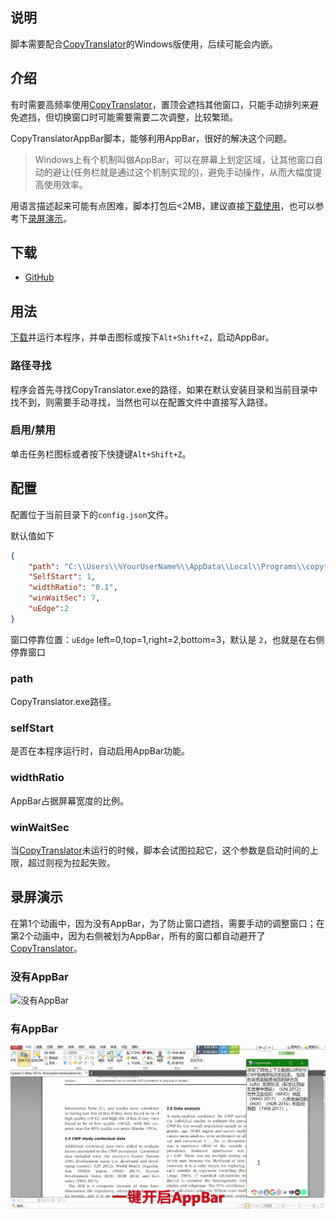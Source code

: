 ## 说明

脚本需要配合[CopyTranslator](https://copytranslator.github.io/)的Windows版使用，后续可能会内嵌。

## 介绍

有时需要高频率使用[CopyTranslator](https://copytranslator.github.io/)，置顶会遮挡其他窗口，只能手动排列来避免遮挡，但切换窗口时可能需要需要二次调整，比较繁琐。

CopyTranslatorAppBar脚本，能够利用AppBar，很好的解决这个问题。

> Windows上有个机制叫做AppBar，可以在屏幕上划定区域，让其他窗口自动的避让(任务栏就是通过这个机制实现的)，避免手动操作，从而大幅度提高使用效率。
>

用语言描述起来可能有点困难，脚本打包后<2MB，建议直接[下载使用](https://github.com/Andy-AO/CopytranslatorAppBar/releases/)，也可以参考下[录屏演示](##录屏演示)。

## 下载

- [GitHub](https://github.com/Andy-AO/CopytranslatorAppBar/releases/)

## 用法

[下载](https://github.com/Andy-AO/CopytranslatorAppBar/releases/)并运行本程序，并单击图标或按下`Alt+Shift+Z`，启动AppBar。

### 路径寻找

程序会首先寻找CopyTranslator.exe的路径，如果在默认安装目录和当前目录中找不到，则需要手动寻找，当然也可以在配置文件中直接写入路径。

### 启用/禁用

单击任务栏图标或者按下快捷键`Alt+Shift+Z`。

## 配置

配置位于当前目录下的`config.json`文件。

默认值如下

```JSON
{
    "path": "C:\\Users\\%YourUserName%\\AppData\\Local\\Programs\\copytranslator\\copytranslator.exe",
    "SelfStart": 1,
    "widthRatio": "0.1",
    "winWaitSec": 7,
    "uEdge":2
}
```

窗口停靠位置：`uEdge` left=0,top=1,right=2,bottom=3，默认是 `2`，也就是在右侧停靠窗口

### path

CopyTranslator.exe路径。

### selfStart

是否在本程序运行时，自动启用AppBar功能。

### widthRatio

AppBar占据屏幕宽度的比例。

### winWaitSec

当[CopyTranslator](https://copytranslator.github.io/)未运行的时候，脚本会试图拉起它，这个参数是启动时间的上限，超过则视为拉起失败。

## 录屏演示


在第1个动画中，因为没有AppBar，为了防止窗口遮挡，需要手动的调整窗口；在第2个动画中，因为右侧被划为AppBar，所有的窗口都自动避开了[CopyTranslator](https://copytranslator.github.io/)。
### 没有AppBar

![没有AppBar](README.assets/NotWithAppBar.gif)

### 有AppBar
![有AppBar](README.assets/WithAppBar.gif)
